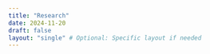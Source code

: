 ```yaml
---
title: "Research"
date: 2024-11-20
draft: false
layout: "single" # Optional: Specific layout if needed
---
```


<!-- This is a blank page for the "Research" section. -->

